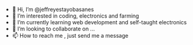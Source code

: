 - 👋 Hi, I’m @jeffreyestayobasanes
- 👀 I’m interested in coding, electronics and farming
- 🌱 I’m currently learning web development and self-taught electronics
- 💞️ I’m looking to collaborate on ...
- 📫 How to reach me , just send me a message

<!---
jeffreyestayobasanes/jeffreyestayobasanes is a ✨ special ✨ repository because its `README.md` (this file) appears on your GitHub profile.
You can click the Preview link to take a look at your changes.
--->
